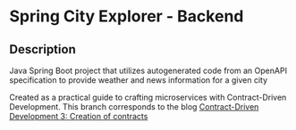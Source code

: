 # Spring City Explorer - Backend

## Description

Java Spring Boot project that utilizes autogenerated code from an OpenAPI specification to provide weather and news information for a given city

Created as a practical guide to crafting microservices with Contract-Driven Development. This branch corresponds to the blog [Contract-Driven Development 3: Creation of contracts](https://pollitodev.netlify.app/en/blog/2023-12-30-contract-driven-dev-3/)
